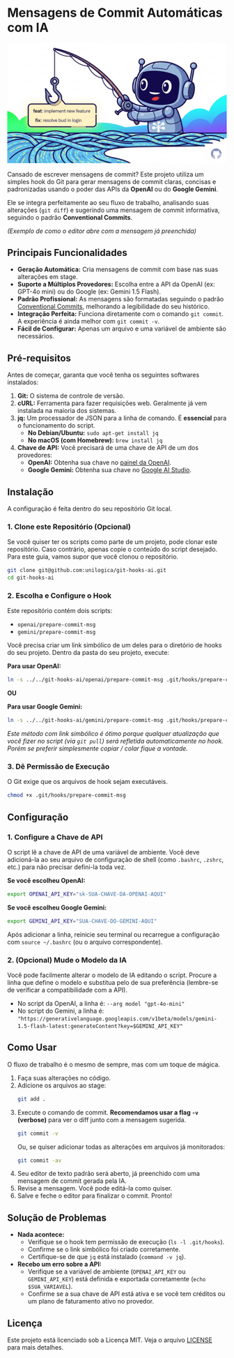 # Mensagens de Commit Automáticas com IA

![Ilustração do mascote do AI Commit Hooks](https://raw.githubusercontent.com/unilogica/git-hooks-ai/refs/heads/main/git-hook-ai-cover.png)

[](https://opensource.org/licenses/MIT)

Cansado de escrever mensagens de commit? Este projeto utiliza um simples hook do Git para gerar mensagens de commit claras, concisas e padronizadas usando o poder das APIs da **OpenAI** ou do **Google Gemini**.

Ele se integra perfeitamente ao seu fluxo de trabalho, analisando suas alterações (`git diff`) e sugerindo uma mensagem de commit informativa, seguindo o padrão **Conventional Commits**.

*(Exemplo de como o editor abre com a mensagem já preenchida)*

## Principais Funcionalidades

  - **Geração Automática:** Cria mensagens de commit com base nas suas alterações em stage.
  - **Suporte a Múltiplos Provedores:** Escolha entre a API da OpenAI (ex: GPT-4o mini) ou do Google (ex: Gemini 1.5 Flash).
  - **Padrão Profissional:** As mensagens são formatadas seguindo o padrão [Conventional Commits](https://www.conventionalcommits.org/en/v1.0.0/), melhorando a legibilidade do seu histórico.
  - **Integração Perfeita:** Funciona diretamente com o comando `git commit`. A experiência é ainda melhor com `git commit -v`.
  - **Fácil de Configurar:** Apenas um arquivo e uma variável de ambiente são necessários.

## Pré-requisitos

Antes de começar, garanta que você tenha os seguintes softwares instalados:

1.  **Git:** O sistema de controle de versão.
2.  **cURL:** Ferramenta para fazer requisições web. Geralmente já vem instalada na maioria dos sistemas.
3.  **jq:** Um processador de JSON para a linha de comando. É **essencial** para o funcionamento do script.
      - **No Debian/Ubuntu:** `sudo apt-get install jq`
      - **No macOS (com Homebrew):** `brew install jq`
4.  **Chave de API:** Você precisará de uma chave de API de um dos provedores:
      - **OpenAI:** Obtenha sua chave no [painel da OpenAI](https://platform.openai.com/api-keys).
      - **Google Gemini:** Obtenha sua chave no [Google AI Studio](https://aistudio.google.com/app/apikey).

## Instalação

A configuração é feita dentro do seu repositório Git local.

### 1\. Clone este Repositório (Opcional)

Se você quiser ter os scripts como parte de um projeto, pode clonar este repositório. Caso contrário, apenas copie o conteúdo do script desejado. Para este guia, vamos supor que você clonou o repositório.

```bash
git clone git@github.com:unilogica/git-hooks-ai.git
cd git-hooks-ai
```

### 2\. Escolha e Configure o Hook

Este repositório contém dois scripts:

  - `openai/prepare-commit-msg`
  - `gemini/prepare-commit-msg`

Você precisa criar um link simbólico de um deles para o diretório de hooks do seu projeto. Dentro da pasta do seu projeto, execute:

**Para usar OpenAI:**

```bash
ln -s ../../git-hooks-ai/openai/prepare-commit-msg .git/hooks/prepare-commit-msg
```

**OU**

**Para usar Google Gemini:**

```bash
ln -s ../../git-hooks-ai/gemini/prepare-commit-msg .git/hooks/prepare-commit-msg
```

*Este método com link simbólico é ótimo porque qualquer atualização que você fizer no script (via `git pull`) será refletida automaticamente no hook. Porém se preferir simplesmente copiar / colar fique a vontade.*

### 3\. Dê Permissão de Execução

O Git exige que os arquivos de hook sejam executáveis.

```bash
chmod +x .git/hooks/prepare-commit-msg
```

## Configuração

### 1\. Configure a Chave de API

O script lê a chave de API de uma variável de ambiente. Você deve adicioná-la ao seu arquivo de configuração de shell (como `.bashrc`, `.zshrc`, etc.) para não precisar defini-la toda vez.

**Se você escolheu OpenAI:**

```bash
export OPENAI_API_KEY="sk-SUA-CHAVE-DA-OPENAI-AQUI"
```

**Se você escolheu Google Gemini:**

```bash
export GEMINI_API_KEY="SUA-CHAVE-DO-GEMINI-AQUI"
```

Após adicionar a linha, reinicie seu terminal ou recarregue a configuração com `source ~/.bashrc` (ou o arquivo correspondente).

### 2\. (Opcional) Mude o Modelo da IA

Você pode facilmente alterar o modelo de IA editando o script. Procure a linha que define o modelo e substitua pelo de sua preferência (lembre-se de verificar a compatibilidade com a API).

  - No script da OpenAI, a linha é: `--arg model "gpt-4o-mini"`
  - No script do Gemini, a linha é: `"https://generativelanguage.googleapis.com/v1beta/models/gemini-1.5-flash-latest:generateContent?key=$GEMINI_API_KEY"`

## Como Usar

O fluxo de trabalho é o mesmo de sempre, mas com um toque de mágica.

1.  Faça suas alterações no código.
2.  Adicione os arquivos ao stage:
    ```bash
    git add .
    ```
3.  Execute o comando de commit. **Recomendamos usar a flag `-v` (verbose)** para ver o diff junto com a mensagem sugerida.
    ```bash
    git commit -v
    ```
    Ou, se quiser adicionar todas as alterações em arquivos já monitorados:
    ```bash
    git commit -av
    ```
4.  Seu editor de texto padrão será aberto, já preenchido com uma mensagem de commit gerada pela IA.
5.  Revise a mensagem. Você pode editá-la como quiser.
6.  Salve e feche o editor para finalizar o commit. Pronto\!

## Solução de Problemas

  - **Nada acontece:**
      - Verifique se o hook tem permissão de execução (`ls -l .git/hooks`).
      - Confirme se o link simbólico foi criado corretamente.
      - Certifique-se de que `jq` está instalado (`command -v jq`).
  - **Recebo um erro sobre a API:**
      - Verifique se a variável de ambiente (`OPENAI_API_KEY` ou `GEMINI_API_KEY`) está definida e exportada corretamente (`echo $SUA_VARIAVEL`).
      - Confirme se a sua chave de API está ativa e se você tem créditos ou um plano de faturamento ativo no provedor.

## Licença

Este projeto está licenciado sob a Licença MIT. Veja o arquivo [LICENSE](https://www.google.com/search?q=LICENSE) para mais detalhes.
